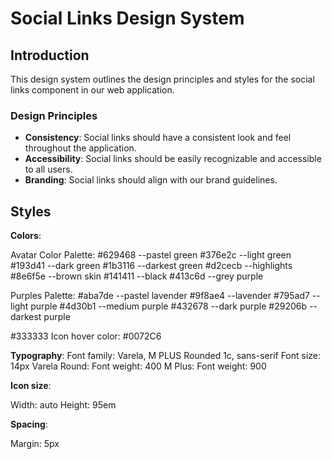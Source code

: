 # Social Links Design System

## Introduction
This design system outlines the design principles and styles for the social links component in our web application.

### Design Principles
- **Consistency**: Social links should have a consistent look and feel throughout the application.
- **Accessibility**: Social links should be easily recognizable and accessible to all users.
- **Branding**: Social links should align with our brand guidelines.

## Styles

**Colors**:

Avatar Color Palette:
#629468 --pastel green
#376e2c --light green
#193d41 --dark green
#1b3116 --darkest green 
#d2cecb --highlights
#8e6f5e --brown skin
#141411 --black
#413c6d --grey purple

Purples Palette:
#aba7de --pastel lavender
#9f8ae4 --lavender
#795ad7 --light purple
#4d30b1 --medium purple
#432678 --dark purple
#29206b --darkest purple

#333333
Icon hover color: #0072C6

**Typography**:
Font family: Varela, M PLUS Rounded 1c, sans-serif
Font size: 14px
Varela Round: Font weight: 400
M Plus: Font weight: 900

**Icon size**:
<!-- still calculating -->
Width: auto
Height: 95em

**Spacing**:
<!-- still calculating -->
Margin: 5px 


